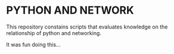 # PYTHON AND NETWORK

This repository constains scripts that evaluates knowledge on the relationship of python and networking.

It was fun doing this...
